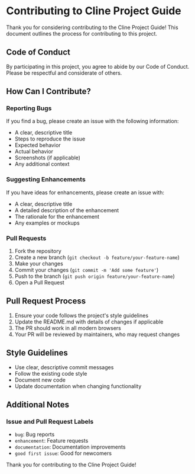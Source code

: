 # Contributing to Cline Project Guide

Thank you for considering contributing to the Cline Project Guide! This document outlines the process for contributing to this project.

## Code of Conduct

By participating in this project, you agree to abide by our Code of Conduct. Please be respectful and considerate of others.

## How Can I Contribute?

### Reporting Bugs

If you find a bug, please create an issue with the following information:

- A clear, descriptive title
- Steps to reproduce the issue
- Expected behavior
- Actual behavior
- Screenshots (if applicable)
- Any additional context

### Suggesting Enhancements

If you have ideas for enhancements, please create an issue with:

- A clear, descriptive title
- A detailed description of the enhancement
- The rationale for the enhancement
- Any examples or mockups

### Pull Requests

1. Fork the repository
2. Create a new branch (`git checkout -b feature/your-feature-name`)
3. Make your changes
4. Commit your changes (`git commit -m 'Add some feature'`)
5. Push to the branch (`git push origin feature/your-feature-name`)
6. Open a Pull Request

## Pull Request Process

1. Ensure your code follows the project's style guidelines
2. Update the README.md with details of changes if applicable
3. The PR should work in all modern browsers
4. Your PR will be reviewed by maintainers, who may request changes

## Style Guidelines

- Use clear, descriptive commit messages
- Follow the existing code style
- Document new code
- Update documentation when changing functionality

## Additional Notes

### Issue and Pull Request Labels

- `bug`: Bug reports
- `enhancement`: Feature requests
- `documentation`: Documentation improvements
- `good first issue`: Good for newcomers

Thank you for contributing to the Cline Project Guide!
